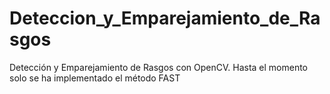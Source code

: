 # Deteccion_y_Emparejamiento_de_Rasgos
Detección y Emparejamiento de Rasgos con OpenCV.
Hasta el momento solo se ha implementado el método FAST
